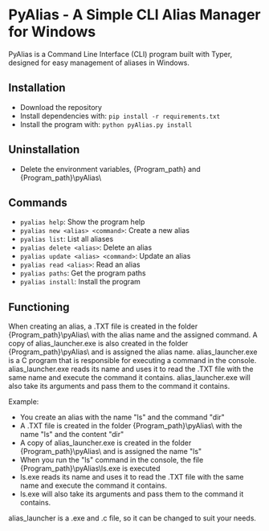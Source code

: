 # PyAlias - A Simple CLI Alias Manager for Windows

PyAlias is a Command Line Interface (CLI) program built with Typer, designed for easy management of aliases in Windows.

## Installation

- Download the repository
- Install dependencies with: `pip install -r requirements.txt`
- Install the program with: `python pyAlias.py install`

## Uninstallation

- Delete the environment variables, {Program_path} and {Program_path}\pyAlias\

## Commands

- `pyalias help`: Show the program help
- `pyalias new <alias> <command>`: Create a new alias
- `pyalias list`: List all aliases
- `pyalias delete <alias>`: Delete an alias
- `pyalias update <alias> <command>`: Update an alias
- `pyalias read <alias>`: Read an alias
- `pyalias paths`: Get the program paths
- `pyalias install`: Install the program

## Functioning

When creating an alias, a .TXT file is created in the folder {Program_path}\pyAlias\ with the alias name and the assigned command.
A copy of alias_launcher.exe is also created in the folder {Program_path}\pyAlias\ and is assigned the alias name.
alias_launcher.exe is a C program that is responsible for executing a command in the console.
alias_launcher.exe reads its name and uses it to read the .TXT file with the same name and execute the command it contains.
alias_launcher.exe will also take its arguments and pass them to the command it contains.

Example:
- You create an alias with the name "ls" and the command "dir"
- A .TXT file is created in the folder {Program_path}\pyAlias\ with the name "ls" and the content "dir"
- A copy of alias_launcher.exe is created in the folder {Program_path}\pyAlias\ and is assigned the name "ls"
- When you run the "ls" command in the console, the file {Program_path}\pyAlias\ls.exe is executed
- ls.exe reads its name and uses it to read the .TXT file with the same name and execute the command it contains.
- ls.exe will also take its arguments and pass them to the command it contains.

alias_launcher is a .exe and .c file, so it can be changed to suit your needs.
